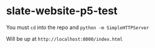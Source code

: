 # slate-website-p5-test
You must `cd` into the repo and `python -m SimpleHTTPServer`

Will be up at `http://localhost:8000/index.html`
